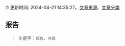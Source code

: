 :alarm_clock: 更新时间: 2024-04-21 14:35:27。[文章来源](/README.md)、[文章分类](/TAGS.md)

## 报告


> 关键字：`报告`、`月报`



